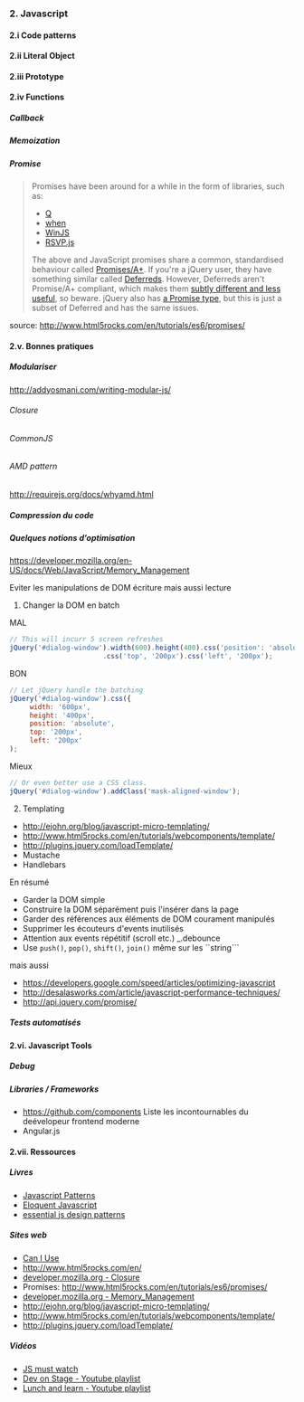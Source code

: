 ### 2. Javascript
#### 2.i Code patterns
#### 2.ii Literal Object
#### 2.iii Prototype
#### 2.iv Functions
##### Callback
##### Memoization

##### Promise


>Promises have been around for a while in the form of libraries, such as:
>
>- [Q](https://github.com/kriskowal/q)
>- [when](https://github.com/cujojs/when)
>- [WinJS](http://msdn.microsoft.com/en-us/library/windows/apps/br211867.aspx)
>- [RSVP.js](https://github.com/tildeio/rsvp.js)
>
>The above and JavaScript promises share a common, standardised behaviour called [Promises/A+](https://github.com/promises-aplus/promises-spec). If you're a jQuery user, they have something similar called [Deferreds](http://api.jquery.com/category/deferred-object/). However, Deferreds aren't Promise/A+ compliant, which makes them [subtly different and less useful](https://thewayofcode.wordpress.com/tag/jquery-deferred-broken/), so beware. jQuery also has [a Promise type](http://api.jquery.com/Types/#Promise), but this is just a subset of Deferred and has the same issues.

source: http://www.html5rocks.com/en/tutorials/es6/promises/

#### 2.v. Bonnes pratiques
##### Modulariser
http://addyosmani.com/writing-modular-js/

###### Closure
###### CommonJS
###### AMD pattern
http://requirejs.org/docs/whyamd.html 

##### Compression du code
##### Quelques notions d’optimisation
https://developer.mozilla.org/en-US/docs/Web/JavaScript/Memory_Management

Eviter les manipulations de DOM
écriture mais aussi lecture

1. Changer la DOM en batch

MAL
```js
// This will incurr 5 screen refreshes
jQuery('#dialog-window').width(600).height(400).css('position': 'absolute')
                       .css('top', '200px').css('left', '200px');
```

BON
```js
// Let jQuery handle the batching
jQuery('#dialog-window').css({
     width: '600px',
     height: '400px',
     position: 'absolute',
     top: '200px',
     left: '200px'
);
```

Mieux
```js
// Or even better use a CSS class.
jQuery('#dialog-window').addClass('mask-aligned-window');
```

2. Templating
- http://ejohn.org/blog/javascript-micro-templating/
- http://www.html5rocks.com/en/tutorials/webcomponents/template/
- http://plugins.jquery.com/loadTemplate/
- Mustache
- Handlebars

En résumé

- Garder la DOM simple
- Construire la DOM séparément puis l'insérer dans la page
- Garder des références aux éléments de DOM courament manipulés
- Supprimer les écouteurs d'events inutilisés
- Attention aux events répétitif (scroll etc.) _.debounce
- Use ```push()```, ```pop()```, ```shift()```, ```join()``` même sur les ``string```

mais aussi
- https://developers.google.com/speed/articles/optimizing-javascript
- http://desalasworks.com/article/javascript-performance-techniques/
- http://api.jquery.com/promise/

##### Tests automatisés

#### 2.vi. Javascript Tools
##### Debug
##### Libraries / Frameworks
- https://github.com/components Liste les incontournables du deévelopeur frontend moderne
- Angular.js



#### 2.vii. Ressources

##### Livres
* [Javascript Patterns](http://shop.oreilly.com/product/9780596806767.do)
* [Eloquent Javascript](http://search.oreilly.com/?q=eloquent+javascript)
* [essential js design patterns](http://addyosmani.com/resources/essentialjsdesignpatterns/book/)

##### Sites web
* [Can I Use](http://caniuse.com/)
* http://www.html5rocks.com/en/
* [developer.mozilla.org - Closure](https://developer.mozilla.org/en-US/docs/Web/JavaScript/Closures)
* Promises: http://www.html5rocks.com/en/tutorials/es6/promises/
* [developer.mozilla.org - Memory_Management](https://developer.mozilla.org/en-US/docs/Web/JavaScript/Memory_Management)
* http://ejohn.org/blog/javascript-micro-templating/
* http://www.html5rocks.com/en/tutorials/webcomponents/template/
* http://plugins.jquery.com/loadTemplate/

##### Vidéos
* [JS must watch](https://github.com/bolshchikov/js-must-watch)
* [Dev on Stage - Youtube playlist](https://www.youtube.com/playlist?list=PL8l7YtFPKywaQ_VhZSeElM8D1JWpJKtKV)
* [Lunch and learn - Youtube playlist](https://www.youtube.com/playlist?list=PL8l7YtFPKywYaDTg7yFDytHBX-BpH8cDM)
